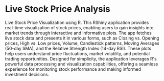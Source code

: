 # Live Stock Price Analysis
Live Stock Price Visualization using R. 
This RShiny application provides real-time visualization of stock prices, enabling users to gain insights into market trends through interactive and informative plots. The app fetches live stock data and presents it in various forms, such as Closing vs. Opening prices, High vs. Low prices, Volume, Candlestick patterns, Moving Averages (50-day SMA), and the Relative Strength Index (14-day RSI). These plots help users understand price fluctuations, market volatility, and potential trading opportunities.  Designed for simplicity, the application leverages R's powerful data processing and visualization capabilities, offering a seamless experience for monitoring stock performance and making informed investment decisions.
